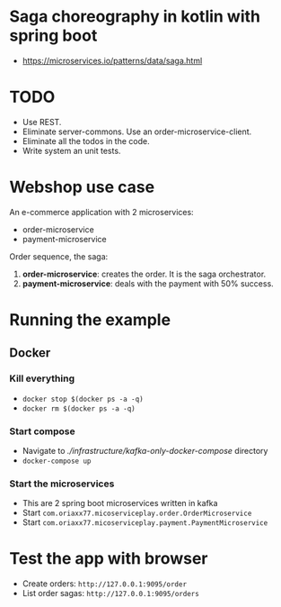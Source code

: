 # Saga choreography in kotlin with spring boot
* https://microservices.io/patterns/data/saga.html

# TODO 
- Use REST.
- Eliminate server-commons. Use an order-microservice-client.
- Eliminate all the todos in the code.
- Write system an unit tests.

# Webshop use case
An e-commerce application with 2 microservices:
* order-microservice
* payment-microservice

Order sequence, the saga:
1. **order-microservice**: creates the order. It is the saga orchestrator.
2. **payment-microservice**: deals with the payment with 50% success.



# Running the example

## Docker
### Kill everything
* `docker stop $(docker ps -a -q)`
* `docker rm $(docker ps -a -q)`
### Start compose
* Navigate to *./infrastructure/kafka-only-docker-compose* directory
* `docker-compose up`
### Start the microservices
* This are 2 spring boot microservices written in kafka
* Start `com.oriaxx77.micoserviceplay.order.OrderMicroservice`
* Start `com.oriaxx77.micoserviceplay.payment.PaymentMicroservice`


# Test the app with browser
* Create orders: `http://127.0.0.1:9095/order`
* List order sagas: `http://127.0.0.1:9095/orders`


